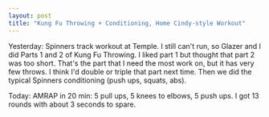 ```yaml
---
layout: post
title: "Kung Fu Throwing + Conditioning, Home Cindy-style Workout"
---
```


Yesterday: Spinners track workout at Temple. I still can&#39;t run, so Glazer and I did Parts 1 and 2 of Kung Fu Throwing. I liked part 1 but thought that part 2 was too short. That&#39;s the part that I need the most work on, but it has very few throws. I think I&#39;d double or triple that part next time. Then we did the typical Spinners conditioning (push ups, squats, abs).

Today: AMRAP in 20 min: 5 pull ups, 5 knees to elbows, 5 push ups. I got 13 rounds with about 3 seconds to spare.
